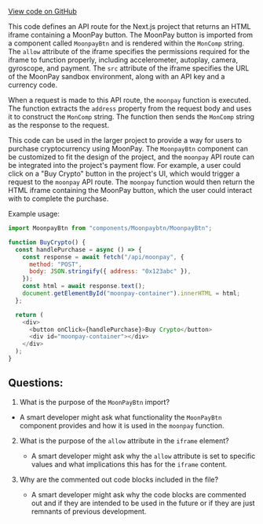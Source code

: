 [View code on GitHub](zoo-labs/zoo/blob/master/core/src/pages/api/moonpay.ts)

This code defines an API route for the Next.js project that returns an HTML iframe containing a MoonPay button. The MoonPay button is imported from a component called `MoonpayBtn` and is rendered within the `MonComp` string. The `allow` attribute of the iframe specifies the permissions required for the iframe to function properly, including accelerometer, autoplay, camera, gyroscope, and payment. The `src` attribute of the iframe specifies the URL of the MoonPay sandbox environment, along with an API key and a currency code. 

When a request is made to this API route, the `moonpay` function is executed. The function extracts the `address` property from the request body and uses it to construct the `MonComp` string. The function then sends the `MonComp` string as the response to the request. 

This code can be used in the larger project to provide a way for users to purchase cryptocurrency using MoonPay. The `MoonpayBtn` component can be customized to fit the design of the project, and the `moonpay` API route can be integrated into the project's payment flow. For example, a user could click on a "Buy Crypto" button in the project's UI, which would trigger a request to the `moonpay` API route. The `moonpay` function would then return the HTML iframe containing the MoonPay button, which the user could interact with to complete the purchase. 

Example usage:

```javascript
import MoonpayBtn from "components/Moonpaybtn/MoonpayBtn";

function BuyCrypto() {
  const handlePurchase = async () => {
    const response = await fetch("/api/moonpay", {
      method: "POST",
      body: JSON.stringify({ address: "0x123abc" }),
    });
    const html = await response.text();
    document.getElementById("moonpay-container").innerHTML = html;
  };

  return (
    <div>
      <button onClick={handlePurchase}>Buy Crypto</button>
      <div id="moonpay-container"></div>
    </div>
  );
}
```
## Questions: 
 1. What is the purpose of the `MoonPayBtn` import?
   - A smart developer might ask what functionality the `MoonPayBtn` component provides and how it is used in the `moonpay` function.

2. What is the purpose of the `allow` attribute in the `iframe` element?
   - A smart developer might ask why the `allow` attribute is set to specific values and what implications this has for the `iframe` content.

3. Why are the commented out code blocks included in the file?
   - A smart developer might ask why the code blocks are commented out and if they are intended to be used in the future or if they are just remnants of previous development.